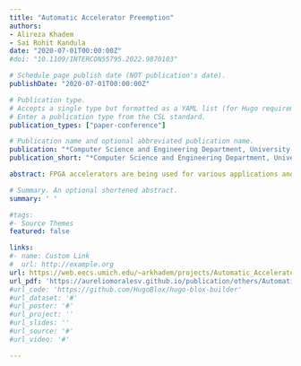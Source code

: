 ```yaml
---
title: "Automatic Accelerator Preemption"
authors:
- Alireza Khadem
- Sai Rohit Kandula
date: "2020-07-01T00:00:00Z"
#doi: "10.1109/INTERCON55795.2022.9870103"

# Schedule page publish date (NOT publication's date).
publishDate: "2020-07-01T00:00:00Z"

# Publication type.
# Accepts a single type but formatted as a YAML list (for Hugo requirements).
# Enter a publication type from the CSL standard.
publication_types: ["paper-conference"]

# Publication name and optional abbreviated publication name.
publication: "*Computer Science and Engineering Department, University of Michigan, USA*"
publication_short: "*Computer Science and Engineering Department, University of Michigan, USA*"

abstract: FPGA accelerators are being used for various applications and have found a place in the cloud and mobile devices. By mapping various contexts/tasks to a single FPGA chip to improve the FPGA utilization and sharing. However, FPGAs inherently do not support context switching and it has to be built into the initial RTL files manually, which increases the development time. Our project is to create a framework to automatically add preemption capabilities to any HDL design. We achieve this goal in four stages, being Prepass, in which we preprocess the design, Remove FF, which removes all of the registers from the accelerator, Add State Module that adds a new module named State Module and keeps all of the design states, and Make Top Module in which we introduce a new top module consisting of the previous design and the State Module. To evaluate this idea, we tested on two popular accelerators. First, Neural Network Accelerator processes a fully-connected neural network and reads/stores from/to the off-chip memory using Avalon Memory Mapped interface. Second, Edit Distance Accelerator which is commonly used in Genome Sequencing. We stick to the dynamic programming approach of this algorithm and implement the accelerator in a systolic-array mode. We break the initial body of our testbenches into different contexts and interleave them on the FPGA. Finally, we synthesize our preemptable accelerators using the Vivado Design Suite and found the overhead of State Module to be 34% and 52% on the Neural Network Accelerator and Edit Distance Accelerator, respectively.

# Summary. An optional shortened abstract.
summary: ' '

#tags:
#- Source Themes
featured: false

links:
#- name: Custom Link
#  url: http://example.org
url: https://web.eecs.umich.edu/~arkhadem/projects/Automatic_Accelerator_Preemption.pdf
url_pdf: 'https://aureliomoralesv.github.io/publication/others/Automatic Accelerator Preemption.pdf'
#url_code: 'https://github.com/HugoBlox/hugo-blox-builder'
#url_dataset: '#'
#url_poster: '#'
#url_project: ''
#url_slides: ''
#url_source: '#'
#url_video: '#'

---
```


